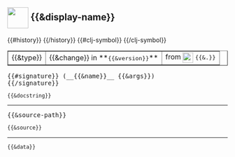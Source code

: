 ## <img width="48p" valign="middle" src="http://i.imgur.com/Hi20huC.png"> {{&display-name}}

 <table border="1">
<tr>
<td>{{&type}}</td>
{{#history}}
<td>{{&change}} in **<kbd>{{&version}}</kbd>**</td>
{{/history}}
{{#clj-symbol}}
<td>from <img height="24px" valign="middle" src="http://i.imgur.com/1GjPKvB.png"> <samp>{{&.}}</samp></td>
{{/clj-symbol}}
</tr>
</table>

 <samp>
{{#signature}}
(__{{&name}}__ {{&args}})<br>
{{/signature}}
</samp>

```
{{&docstring}}
```

---

 <pre>
{{&source-path}}
</pre>

```clj
{{&source}}
```

---

```clj
{{&data}}
```
